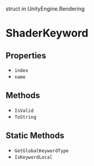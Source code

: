 struct in UnityEngine.Rendering
# ShaderKeyword

## Properties
- `index`
- `name`
## Methods
- `IsValid`
- `ToString`
## Static Methods
- `GetGlobalKeywordType`
- `IsKeywordLocal`
